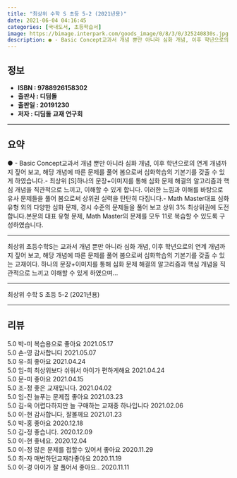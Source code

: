 ```yaml
---
title: "최상위 수학 S 초등 5-2 (2021년용)"
date: 2021-06-04 04:16:45
categories: [국내도서, 초등학습서]
image: https://bimage.interpark.com/goods_image/0/8/3/0/325240830s.jpg
description: ● - Basic Concept교과서 개념 뿐만 아니라 심화 개념, 이후 학년으로의 연계 개념까지 짚어 보고, 해당 개념에 따른 문제를 풀어 봄으로써 심화학습의 기본기를 갖출 수 있게 하였습니다.- 최상위 [S]하나의 문장+이미지를 통해 심화 문제 해결의 알고리즘과 핵심 개념을 직관적
---
```


## **정보**

- **ISBN : 9788926158302**
- **출판사 : 디딤돌**
- **출판일 : 20191230**
- **저자 : 디딤돌 교재 연구회**

------



## **요약**

●  - Basic Concept교과서 개념 뿐만 아니라 심화 개념, 이후 학년으로의 연계 개념까지 짚어 보고, 해당 개념에 따른 문제를 풀어 봄으로써 심화학습의 기본기를 갖출 수 있게 하였습니다.- 최상위 [S]하나의 문장+이미지를 통해 심화 문제 해결의 알고리즘과 핵심 개념을 직관적으로 느끼고, 이해할 수 있게 합니다. 이러한 느낌과 이해를 바탕으로 유사 문제들을 풀어 봄으로써 상위권 실력을 탄탄히 다집니다.- Math Master대표 심화 유형 외의 다양한 심화 문제, 경시 수준의 문제들을 풀어 보고 상위 3% 최상위권에 도전합니다.본문의 대표 유형 문제, Math Master의 문제를 모두 11로 복습할 수 있도록 구성하였습니다.

------

최상위 초등수학S는 교과서 개념 뿐만 아니라 심화 개념, 이후 학년으로의 연계 개념까지 짚어 보고, 해당 개념에 따른 문제를 풀어 봄으로써 심화학습의 기본기를 갖출 수 있는 교재이다. 하나의 문장+이미지를 통해 심화 문제 해결의 알고리즘과 핵심 개념을 직관적으로 느끼고 이해할 수 있게 하였으며... 

------


최상위 수학 S 초등 5-2 (2021년용) 

------


## **리뷰** 

5.0 박-미 복습용으로 좋아요 2021.05.17 <br/>5.0 손-영 감사합니디 2021.05.07 <br/>5.0 유-희 좋아요 2021.04.24 <br/>5.0 임-희 최상위보다 쉬워서 아이가 편하게해요 2021.04.24 <br/>5.0 문-미 좋아요  2021.04.15 <br/>5.0 조-정 좋은 교재입니다. 2021.04.02 <br/>5.0 임-진 늘푸는 문제집 좋아요 2021.03.23 <br/>5.0 김-옥 어렵다하지만 늘 구매하는 교재중 하나입니다 2021.02.06 <br/>5.0 이-현 감사합니다, 잘볼께요 2021.01.23 <br/>5.0 박-홍 좋아요 2020.12.18 <br/>5.0 김-정 좋습니다. 2020.12.09 <br/>5.0 이-현 좋네요. 2020.12.04 <br/>5.0 이-정 많은 문제를 접할수 있어서 좋아요 2020.11.29 <br/>5.0 최-자 매번하던교재라좋아요 2020.11.19 <br/>5.0 이-경 아이가 잘 풀어서 좋아요.. 2020.11.11 <br/>